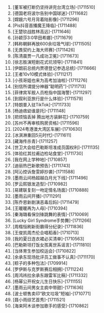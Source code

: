 
1. [董军被打断仍坚持讲完台湾立场]-[1711510]
1. [德国老将波尔告别中国球迷]-[1711682]
1. [嫦娥六号月背着陆影像]-[1711296]
1. [Pis抖音首播魔王降临]-[1711488]
1. [王楚钦战胜林高远]-[1711646]
1. [孙颖莎3:0早田希娜]-[1711679]
1. [韩称朝鲜再放600余垃圾气球]-[1711505]
1. [无畏契约上海大师赛]-[1711426]
1. [陈清晨贾一凡成功卫冕]-[1711673]
1. [徐志胜演短剧花式坑领导]-[1711841]
1. [伊朗前总统内贾德登记参选总统]-[1711666]
1. [王者10v10模式体验]-[1711217]
1. [小孩哥姐也来为高考加油啦]-[1711276]
1. [别信所谓提分神器“聪明药”]-[1711713]
1. [菲律宾军舰人员枪指中国海警]-[1711297]
1. [到叙利亚旅行是什么体验]-[1711579]
1. [特朗普入驻TikTok]-[1711733]
1. [杨迪痞幼谁是托]-[1711148]
1. [把烦恼丢掉 腾出地方装鲜花]-[1710759]
1. [苏州不再审核购房资格]-[1711596]
1. [2024粤港澳大湾区车展]-[1710630]
1. [冰淇淋重回5元时代]-[1711611]
1. [藏海传杀青]-[1711257]
1. [世卫大会给巴勒斯坦准成员国权利]-[1711135]
1. [体验红其拉甫边检站食堂]-[1711730]
1. [我在网上学种地]-[1710857]
1. [迪丽热巴新歌预告]-[1711743]
1. [阿沁控诉詹雯婷抄袭]-[1711588]
1. [墨雨云间杨超越白月光下线]-[1711496]
1. [罗云熙银发造型]-[1710982]
1. [易建联复刻一吻定情名场面]-[1710888]
1. [墨雨云间开播]-[1711291]
1. [陈乔恩新剧演恶毒后妈]-[1711479]
1. [王暖暖再为人母]-[1710394]
1. [秦海璐看保剑锋跳舞的表情]-[1710069]
1. [Lucky Girl Syndrome手势舞]-[1711266]
1. [周楷恒刷新街霸得分纪录]-[1711836]
1. [王俊凯周杰伦合唱稻香]-[1710713]
1. [我的夏日连衣裙必买清单]-[1710563]
1. [巴勒斯坦打饭女孩离世系谣言]-[1711810]
1. [当体育生参加校运会]-[1710822]
1. [余承东现场批评员工做事不认真]-[1711170]
1. [粽子的多种包法]-[1709914]
1. [罗伊斯与克罗斯赛后相拥]-[1711224]
1. [周鸿祎拉余承东跟雷军比稿]-[1711332]
1. [杨幂公开祝女儿生日快乐]-[1711155]
1. [墨雨云间男女主疯中带甜]-[1711636]
1. [波士顿售卖印“欧文垃圾”短袖]-[1710771]
1. [聂小雨综艺首秀]-[1711521]
1. [海来阿木谈参加歌手的感受]-[1710862]